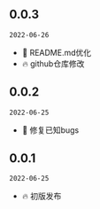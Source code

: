 ## 0.0.3
`2022-06-26`

- 📝 README.md优化
- 🔥 github仓库修改

## 0.0.2

`2022-06-25`

- 🐞 修复已知bugs

## 0.0.1

`2022-06-25`

- 🔥 初版发布